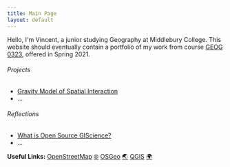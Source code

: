 ```yaml
---
title: Main Page
layout: default
---
```


Hello, I'm Vincent, a junior studying Geography at Middlebury College. This website should eventually contain a portfolio of my work from course [GEOG 0323](https://gis4dev.github.io), offered in Spring 2021.

###### Projects
 - [Gravity Model of Spatial Interaction](gravity/gravity.md)
 - ...

###### Reflections
 - [What is Open Source GIScience?](reflections/open-source.md)
 - ...

**Useful Links:**
[OpenStreetMap](https://www.openstreetmap.org/#map=4/0/0) [🌐](https://www.openstreetmap.org/#map=4/0/0)
[OSGeo](https://www.osgeo.org/) [🌏](https://www.osgeo.org/)
[QGIS](https://qgis.org/en/site/) [🌍](https://qgis.org/en/site/)
